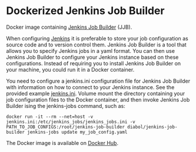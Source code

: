 # Dockerized Jenkins Job Builder
Docker image containing [Jenkins Job Builder](https://docs.openstack.org/infra/jenkins-job-builder/) (JJB).

When configuring [Jenkins](https://jenkins.io/) it is preferable to store your job configuration as source code and to version control them. Jenkins Job Builder is a tool that allows you to specify Jenkins jobs in a yaml format. You can then use Jenkins Job Builder to configure your Jenkins instance based on these configurations. Instead of requiring you to install Jenkins Job Builder on your machine, you could run it in a Docker container.

You need to configure a jenkins.ini configuration file for Jenkins Job Builder with information on how to connect to your Jenkins instance. See the provided example [jenkins.ini](https://github.com/Diabol/jenkins-job-builder-docker/blob/master/jenkins.ini). Volume mount the directory containing your job configuration files to the Docker container, and then invoke Jenkins Job Builder ising the jenkins-jobs command, such as:

    docker run -it --rm --net=host -v jenkins.ini:/etc/jenkins_jobs/jenkins_jobs.ini -v PATH_TO_JOB_CONFIGS:/root/jenkins-job-builder diabol/jenkins-job-builder jenkins-jobs update my_job_config.yaml

The Docker image is available on [Docker Hub](https://hub.docker.com/r/diabol/jenkins-job-builder/).
